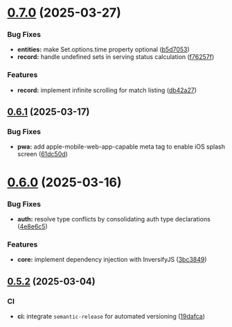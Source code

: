 # [0.7.0](https://github.com/AndrewCK24/volleybro/compare/v0.6.1...v0.7.0) (2025-03-27)


### Bug Fixes

* **entities:** make Set.options.time property optional ([b5d7053](https://github.com/AndrewCK24/volleybro/commit/b5d7053396cb68707fe6841ed26e094c136bbbe1))
* **record:** handle undefined sets in serving status calculation ([f76257f](https://github.com/AndrewCK24/volleybro/commit/f76257ff43dc9a16b71f87c8fbe6bc17d757be1a))


### Features

* **record:** implement infinite scrolling for match listing ([db42a27](https://github.com/AndrewCK24/volleybro/commit/db42a274a539c9b5c18fb0d2c91795274f2933ba))

## [0.6.1](https://github.com/AndrewCK24/volleybro/compare/v0.6.0...v0.6.1) (2025-03-17)


### Bug Fixes

* **pwa:** add apple-mobile-web-app-capable meta tag to enable iOS splash screen ([61dc50d](https://github.com/AndrewCK24/volleybro/commit/61dc50d99159c3f878e012b9dd38dbf0284ddfbd))

# [0.6.0](https://github.com/AndrewCK24/volleybro/compare/v0.5.2...v0.6.0) (2025-03-16)


### Bug Fixes

* **auth:** resolve type conflicts by consolidating auth type declarations ([4e8e6c5](https://github.com/AndrewCK24/volleybro/commit/4e8e6c582aa151749888296c6f60d5ec58cd7fb2))


### Features

* **core:** implement dependency injection with InversifyJS ([3bc3849](https://github.com/AndrewCK24/volleybro/commit/3bc3849b2853aa4bf22939608c0c74fe7aa8d160))

## [0.5.2](https://github.com/AndrewCK24/volleybro/compare/v0.5.1...v0.5.2) (2025-03-04)


### CI

* **ci:** integrate `semantic-release` for automated versioning ([19dafca](https://github.com/AndrewCK24/volleybro/commit/19dafcae0c8382008cac648362196db8c5bc02b7))

